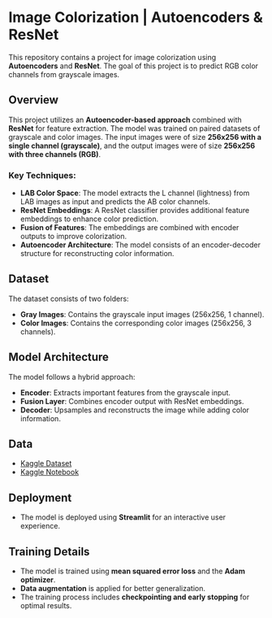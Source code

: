 # Image Colorization | Autoencoders & ResNet

This repository contains a project for image colorization using **Autoencoders** and **ResNet**. The goal of this project is to predict RGB color channels from grayscale images.

## Overview

This project utilizes an **Autoencoder-based approach** combined with **ResNet** for feature extraction. The model was trained on paired datasets of grayscale and color images. The input images were of size **256x256 with a single channel (grayscale)**, and the output images were of size **256x256 with three channels (RGB)**.

### Key Techniques:
- **LAB Color Space**: The model extracts the L channel (lightness) from LAB images as input and predicts the AB color channels.
- **ResNet Embeddings**: A ResNet classifier provides additional feature embeddings to enhance color prediction.
- **Fusion of Features**: The embeddings are combined with encoder outputs to improve colorization.
- **Autoencoder Architecture**: The model consists of an encoder-decoder structure for reconstructing color information.

## Dataset

The dataset consists of two folders:
- **Gray Images**: Contains the grayscale input images (256x256, 1 channel).
- **Color Images**: Contains the corresponding color images (256x256, 3 channels).

## Model Architecture

The model follows a hybrid approach:
- **Encoder**: Extracts important features from the grayscale input.
- **Fusion Layer**: Combines encoder output with ResNet embeddings.
- **Decoder**: Upsamples and reconstructs the image while adding color information.

## Data
- [Kaggle Dataset](https://www.kaggle.com/datasets/theblackmamba31/landscape-image-colorization)
- [Kaggle Notebook](https://www.kaggle.com/code/alaagaberh/image-colorization-autoencoders-efficientnet)

## Deployment
- The model is deployed using **Streamlit** for an interactive user experience.

## Training Details
- The model is trained using **mean squared error loss** and the **Adam optimizer**.
- **Data augmentation** is applied for better generalization.
- The training process includes **checkpointing and early stopping** for optimal results.
